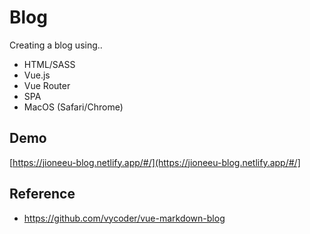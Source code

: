 # Blog

Creating a blog using..
- HTML/SASS
- Vue.js
- Vue Router
- SPA
- MacOS (Safari/Chrome)

## Demo
[https://jioneeu-blog.netlify.app/#/](https://jioneeu-blog.netlify.app/#/]

## Reference
- https://github.com/vycoder/vue-markdown-blog
